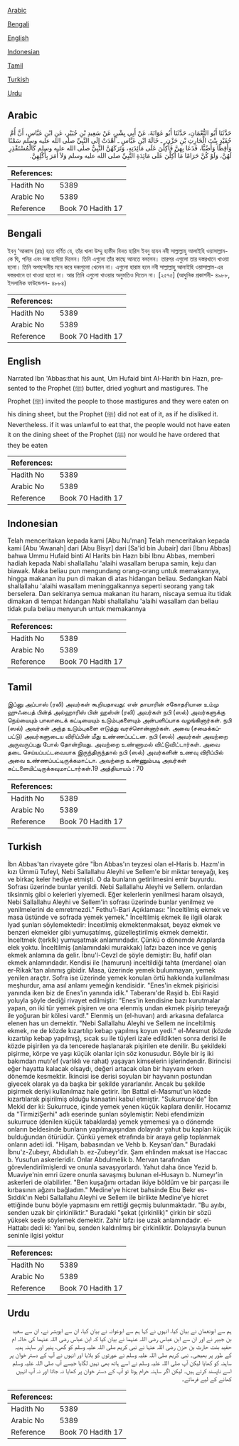 [Arabic](#arabic)

[Bengali](#bengali)

[English](#english)

[Indonesian](#indonesian)

[Tamil](#tamil)

[Turkish](#turkish)

[Urdu](#urdu)

## Arabic


<div dir="rtl" lang="ar" style={{fontSize:'larger',backgroundColor:'#f8f9fa',padding:20}}>
حَدَّثَنَا أَبُو النُّعْمَانِ، حَدَّثَنَا أَبُو عَوَانَةَ، عَنْ أَبِي بِشْرٍ، عَنْ سَعِيدِ بْنِ جُبَيْرٍ، عَنِ ابْنِ عَبَّاسٍ، أَنَّ أُمَّ حُفَيْدٍ بِنْتَ الْحَارِثِ بْنِ حَزْن ٍ ـ خَالَةَ ابْنِ عَبَّاسٍ ـ أَهْدَتْ إِلَى النَّبِيِّ صلى الله عليه وسلم سَمْنًا وَأَقِطًا وَأَضُبًّا، فَدَعَا بِهِنَّ فَأُكِلْنَ عَلَى مَائِدَتِهِ، وَتَرَكَهُنَّ النَّبِيُّ صلى الله عليه وسلم كَالْمُسْتَقْذِرِ لَهُنَّ، وَلَوْ كُنَّ حَرَامًا مَا أُكِلْنَ عَلَى مَائِدَةِ النَّبِيِّ صلى الله عليه وسلم وَلاَ أَمَرَ بِأَكْلِهِنَّ‏.‏
</div>
<div style={{backgroundColor:'#f8f9fa',padding:20, marginBottom: 10}}><table> <thead> <tr> <th>References:</th> <th></th> </tr> </thead> <tbody><tr><td>Hadith No</td><td>5389</td></tr><tr><td>Arabic No</td><td>5389</td></tr><tr><td>Reference</td><td>Book 70 Hadith 17</td></tr></tbody></table></div>

## Bengali


<div dir="ltr" lang="bn" style={{fontSize:'larger',backgroundColor:'#f8f9fa',padding:20}}>
ইবনু ‘আব্বাস (রাঃ) হতে বর্ণিত যে, তাঁর খালা উম্মু হাফীদ বিনত হারিস ইবনু হাযন নবী সাল্লাল্লাহু আলাইহি ওয়াসাল্লাম-কে ঘি, পনির এবং দব্ব হাদিয়া দিলেন। তিনি এগুলো তাঁর কাছে আনতে বললেন। তারপর এগুলো তার দস্তরখানে খাওয়া হলো। তিনি অপছন্দনীয় মনে করে দব্বগুলো খেলেন না। এগুলো হারাম হলে নবী সাল্লাল্লাহু আলাইহি ওয়াসাল্লাম-এর দস্তরখানে তা খাওয়া হতো না। আর তিনি এগুলো খাওয়ার অনুমতিও দিতেন না। [২৫৭৫] (আধুনিক প্রকাশনী- ৪৯৮৮, ইসলামিক ফাউন্ডেশন- ৪৮৮৪)
</div>
<div style={{backgroundColor:'#f8f9fa',padding:20, marginBottom: 10}}><table> <thead> <tr> <th>References:</th> <th></th> </tr> </thead> <tbody><tr><td>Hadith No</td><td>5389</td></tr><tr><td>Arabic No</td><td>5389</td></tr><tr><td>Reference</td><td>Book 70 Hadith 17</td></tr></tbody></table></div>

## English


<div dir="ltr" lang="en" style={{fontSize:'larger',backgroundColor:'#f8f9fa',padding:20}}>
Narrated Ibn 'Abbas:that his aunt, Um Hufaid bint Al-Harith bin Hazn, presented to the Prophet (ﷺ) butter, dried yoghurt and mastigures. The Prophet (ﷺ) invited the people to those mastigures and they were eaten on his dining sheet, but the Prophet (ﷺ) did not eat of it, as if he disliked it. Nevertheless. if it was unlawful to eat that, the people would not have eaten it on the dining sheet of the Prophet (ﷺ) nor would he have ordered that they be eaten
</div>
<div style={{backgroundColor:'#f8f9fa',padding:20, marginBottom: 10}}><table> <thead> <tr> <th>References:</th> <th></th> </tr> </thead> <tbody><tr><td>Hadith No</td><td>5389</td></tr><tr><td>Arabic No</td><td>5389</td></tr><tr><td>Reference</td><td>Book 70 Hadith 17</td></tr></tbody></table></div>

## Indonesian


<div dir="ltr" lang="id" style={{fontSize:'larger',backgroundColor:'#f8f9fa',padding:20}}>
Telah menceritakan kepada kami [Abu Nu'man] Telah menceritakan kepada kami [Abu 'Awanah] dari [Abu Bisyr] dari [Sa'id bin Jubair] dari [Ibnu Abbas] bahwa Ummu Hufaid binti Al Harits bin Hazn bibi Ibnu Abbas, memberi hadiah kepada Nabi shallallahu 'alaihi wasallam berupa samin, keju dan biawak. Maka beliau pun mengundang orang-orang untuk memakannya, hingga makanan itu pun di makan di atas hidangan beliau. Sedangkan Nabi shallallahu 'alaihi wasallam meninggalkannya seperti seorang yang tak berselera. Dan sekiranya semua makanan itu haram, niscaya semua itu tidak dimakan di tempat hidangan Nabi shallallahu 'alaihi wasallam dan beliau tidak pula beliau menyuruh untuk memakannya
</div>
<div style={{backgroundColor:'#f8f9fa',padding:20, marginBottom: 10}}><table> <thead> <tr> <th>References:</th> <th></th> </tr> </thead> <tbody><tr><td>Hadith No</td><td>5389</td></tr><tr><td>Arabic No</td><td>5389</td></tr><tr><td>Reference</td><td>Book 70 Hadith 17</td></tr></tbody></table></div>

## Tamil


<div dir="ltr" lang="ta" style={{fontSize:'larger',backgroundColor:'#f8f9fa',padding:20}}>
இப்னு அப்பாஸ் (ரலி) அவர்கள் கூறியதாவது: என் தாயாரின் சகோதரியான உம்மு ஹுஃபைத் பின்த் அல்ஹாரிஸ் பின் ஹஸ்ன் (ரலி) அவர்கள் நபி (ஸல்) அவர்களுக்கு நெய்யையும் பாலாடைக் கட்டியையும் உடும்புகளையும் அன்பளிப்பாக வழங்கினார்கள். நபி (ஸல்) அவர்கள் அந்த உடும்புகளை எடுத்து வரச்சொன்னார்கள். அவை (சமைக்கப்பட்டு) அவர்களுடைய விரிப்பின் மீது உண்ணப்பட்டன. நபி (ஸல்) அவர்கள் அவற்றை அருவருப்பது போல் தோன்றியது. அவற்றை உண்ணாமல் விட்டுவிட்டார்கள். அவை தடை செய்யப்பட்டவையாக இருந்திருந்தால் நபி (ஸல்) அவர்களின் உணவு விரிப்பில் அவை உண்ணப்பட்டிருக்கமாட்டா. அவற்றை உண்ணும்படி அவர்கள் கட்டளையிட்டிருக்கவுமாட்டார்கள்.19 அத்தியாயம் : 70
</div>
<div style={{backgroundColor:'#f8f9fa',padding:20, marginBottom: 10}}><table> <thead> <tr> <th>References:</th> <th></th> </tr> </thead> <tbody><tr><td>Hadith No</td><td>5389</td></tr><tr><td>Arabic No</td><td>5389</td></tr><tr><td>Reference</td><td>Book 70 Hadith 17</td></tr></tbody></table></div>

## Turkish


<div dir="ltr" lang="tr" style={{fontSize:'larger',backgroundColor:'#f8f9fa',padding:20}}>
İbn Abbas'tan rivayete göre "İbn Abbas'ın teyzesi olan el-Haris b. Hazm'in kızı Ümmü Tufeyl, Nebi Sallallahu Aleyhi ve Sellem'e bir miktar tereyağı, keş ve birkaç keler hediye etmişti. O da bunların getirilmesini emir buyurdu. Sofrası üzerinde bunlar yenildi. Nebi Sallallahu Aleyhi ve Sellem. onlardan tiksinmiş gibi o kelerleri yiyemedi. Eğer kelerlerin yenilmesi haram olsaydı, Nebi Sallallahu Aleyhi ve Sellem'in sofrası üzerinde bunlar yenilmez ve yenilmelerini de emretmezdi." Fethu'l-Bari Açıklaması: "İnceltilmiş ekmek ve masa üstünde ve sofrada yemek yemek." İnceltilmiş ekmek ile ilgili olarak Iyad şunları söylemektedir: İnceıtilmiş ekmektenmaksat, beyaz ekmek ve benzeri ekmekler gibi yumuşatılmış, güzelleştirilmiş ekmek demektir. İnceltmek (terklk) yumuşatmak anlamındadır. Çünkü o dönemde Araplarda elek yoktu. İnceltilmiş (anlamındaki murakkak) lafzı bazen ince ve geniş ekmek anlamına da gelir. İbnu'l-Cevzl de şöyle demiştir: Bu, hafif olan ekmek anlamındadır. Kendisi ile (hamurun) inceltildiği tahta (merdane) olan er-Rikak'tan alınmış gibidir. Masa, üzerinde yemek bulunmayan, yemek yenilen araçtır. Sofra ise üzerinde yemek konulan örtü hakkında kullanılması meşhurdur, ama asıl anlamı yemeğin kendisidir. "Enes'in ekmek pişiricisi yanında iken biz de Enes'in yanında idik." Taberanı'de Raşid b. Ebi Raşid yoluyla şöyle dediği rivayet edilmiştir: "Enes'in kendisine bazı kurutmalar yapan, on iki tür yemek pişiren ve ona elenmiş undan ekmek pişirip tereyağı ile yoğuran bir kölesi vard!." Elenmiş un (el-huvarı) ardı arkasına defalarca elenen has un demektir. "Nebi Sallallahu Aleyhi ve Sellem ne inceltilmiş ekmek, ne de közde kızartılıp kebap yapılmış koyun yedi." el-Mesmut (közde kızartılıp kebap yapılmış), sıcak su ile tüyleri izale edildikten sonra derisi ile közde pişirilen ya da tencerede haşlanarak pişirilen ete denilir. Bu şekildeki pişirme, körpe ve yaşı küçük olanlar için söz konusudur. Böyle bir iş iki bakımdan mutı'ef (varlıklı ve rahat) yaşayan kimselerin işlerindendir. Birincisi eğer hayatta kalacak olsaydı, değeri artacak olan bir hayvanı erken dönemde kesmektir. İkincisi ise derisi soyulan bir hayvanın postundan giyecek olarak ya da başka bir şekilde yararlanılır. Ancak bu şekilde pişirmek deriyi kullanılmaz hale getirir. İbn Battal el-Masmut'un közde kızartılarak pişirilmiş olduğu kanaatini kabul etmiştir. "Sukurruce'de" İbn Mekkl der ki: Sukurruce, içinde yemek yenen küçük kaplara denilir. Hocamız da "TirmiziŞerhi" adlı eserinde şunları söylemiştir: Nebi efendimizin sukurruce (denilen küçük tabaklarda) yemek yememesi ya o dönemde onların beldesinde bunların yapılmayışından dolayıdır yahut bu kapları küçük bulduğundan ötürüdür. Çünkü yemek etrafında bir araya gelip toplanmak onların adeti idi. "Hişam, babasından ve Vehb b. Keysan'dan." Buradaki İbnu'z-Zubeyr, Abdullah b. ez-Zubeyr'dir. Şam ehlinden maksat ise Haccac b. Yusufun askerleridir. Onlar Abdulmelik b. Mervan tarafından görevlendirilmişlerdi ve onunla savaşıyorlardı. Yahut daha önce Yezid b. Muaviye'nin emri üzere onunla savaşmış bulunan el-Husayn b. Numeyr'in askerleri de olabilirler. "Ben kuşağımı ortadan ikiye böldüm ve bir parçası ile kırbasının ağzını bağladım." Medine'ye hicret bahsinde Ebu Bekr es-Sıddık'ın Nebi Sallallahu Aleyhi ve Sellem ile birlikte Medine'ye hicret ettiğinde bunu böyle yapmasını em rettiği geçmiş bulunmaktadır. "Bu ayıbı, senden uzak bir çirkinliktir." Buradaki "şekat (çirkinlik)" çirkin bir sözü yüksek sesle söylemek demektir. Zahir lafzı ise uzak anlamındadır. el-Hattabı dedi ki: Yani bu, senden kaldırılmış bir çirkinliktir. Dolayısıyla bunun seninle ilgisi yoktur
</div>
<div style={{backgroundColor:'#f8f9fa',padding:20, marginBottom: 10}}><table> <thead> <tr> <th>References:</th> <th></th> </tr> </thead> <tbody><tr><td>Hadith No</td><td>5389</td></tr><tr><td>Arabic No</td><td>5389</td></tr><tr><td>Reference</td><td>Book 70 Hadith 17</td></tr></tbody></table></div>

## Urdu


<div dir="rtl" lang="ur" style={{fontSize:'larger',backgroundColor:'#f8f9fa',padding:20}}>
ہم سے ابونعمان نے بیان کیا، انہوں نے کہا ہم سے ابوعوانہ نے بیان کیا، ان سے ابوبشر نے، ان سے سعید بن جبیر نے اور ان سے ابن عباس رضی اللہ عنہما نے بیان کیا کہ ابن عباس رضی اللہ عنہما کی خالہ ام حفید بنت حارث بن حزن رضی اللہ عنہا نے نبی کریم صلی اللہ علیہ وسلم کو گھی، پنیر اور ساہنہ ہدیہ کے طور پر بھیجی۔ نبی کریم صلی اللہ علیہ وسلم نے عورتوں کو بلایا اور انہوں نے آپ کے دستر خوان پر ساہنہ کو کھایا لیکن آپ صلی اللہ علیہ وسلم نے اسے ہاتھ بھی نہیں لگایا جیسے آپ صلی اللہ علیہ وسلم اسے ناپسند کرتے ہیں۔ لیکن اگر ساہنہ حرام ہوتا تو آپ کے دستر خوان پر کھایا نہ جاتا اور نہ آپ انہیں کھانے کے لیے فرماتے۔
</div>
<div style={{backgroundColor:'#f8f9fa',padding:20, marginBottom: 10}}><table> <thead> <tr> <th>References:</th> <th></th> </tr> </thead> <tbody><tr><td>Hadith No</td><td>5389</td></tr><tr><td>Arabic No</td><td>5389</td></tr><tr><td>Reference</td><td>Book 70 Hadith 17</td></tr></tbody></table></div>